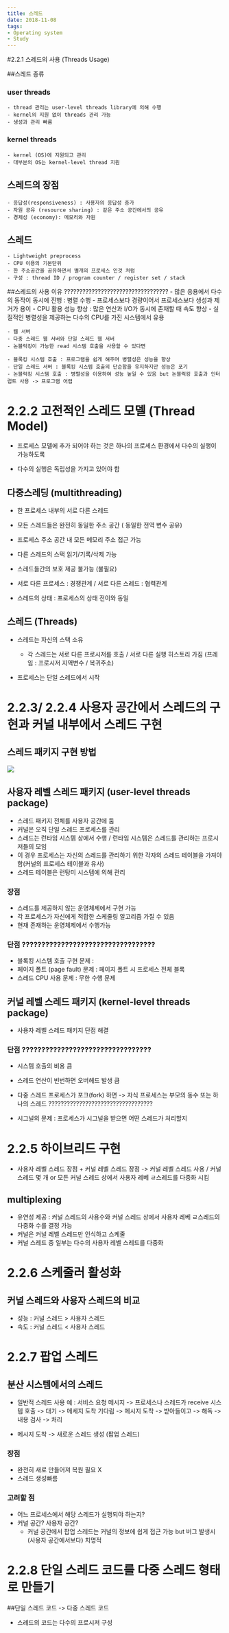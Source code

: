 ```yaml
---
title: 스레드
date: 2018-11-08
tags:
- Operating system
- Study
---
```


#2.2.1 스레드의 사용 (Threads Usage)

##스레드 종류

###  user threads
    - thread 관리는 user-level threads library에 의해 수행
    - kernel의 지원 없이 threads 관리 가능
    - 생성과 관리 빠름

### kernel threads
    - kernel (OS)에 지원되고 관리
    - 대부분의 OS는 kernel-level thread 지원

##  스레드의 장점
    - 응답성(responsiveness) : 사용자의 응답성 증가
    - 자원 공유 (resource sharing) : 같은 주소 공간에서의 공유
    - 경제성 (economy): 메모리와 자원

## 스레드
    - Lightweight preprocess
    - CPU 이용의 기본단위
    - 한 주소공간을 공유하면서 별개의 프로세스 인것 처럼
    - 구성 : thread ID / program counter / register set / stack

##스레드의 사용 이유   ??????????????????????????????????
    - 많은 응용에서 다수의 동작이 동시에 진행 : 병렬 수행
    - 프로세스보다 경량이어서 프로세스보다 생성과 제거가 용이
    - CPU 활용 성능 향상 : 많은 연산과 I/O가 동시에 존재할 때 속도 향상
    - 실질적인 병렬성을 제공하는 다수의 CPU를 가진 시스템에서 유용


    - 웹 서버
    - 다중 스레드 웹 서버와 단일 스레드 웹 서버
    - 논블럭킹이 가능한 read 시스템 호출을 사용할 수 있다면

    - 블록킹 시스템 호출 : 프로그램을 쉽게 해주며 병렬성은 성능을 향상
    - 단일 스레드 서버 : 블록킹 시스템 호출의 단순함을 유지하지만 성능은 포기
    - 논블럭킹 시스템 호출 : 병렬성을 이용하여 성능 높일 수 있음 but 논블럭킹 호출과 인터럽트 사용 -> 프로그램 어렵

# 2.2.2 고전적인 스레드 모델 (Thread Model)
  - 프로세스 모델에 추가 되어야 하는 것은 하나의 프로세스 환경에서 다수의 실행이 가능하도록

  - 다수의 실행은 독립성을 가지고 있어야 함

## 다중스레딩 (multithreading)
  - 한 프로세스 내부의 서로 다른 스레드
  - 모든 스레드들은 완전히 동일한 주소 공간 ( 동일한 전역 변수 공유)
  - 프로세스 주소 공간 내 모든 메모리 주소 접근 가능
  - 다른 스레드의 스택 읽기/기록/삭제 가능
  - 스레드들간의 보호 제공 불가능 (불필요)

  - 서로 다른 프로세스 : 경쟁관계 / 서로 다른 스레드 : 협력관계

  - 스레드의 상태 : 프로세스의 상태 전이와 동일

## 스레드 (Threads)
  - 스레드는 자신의 스택 소유
    - 각 스레드는 서로 다른 프로시저를 호출 / 서로 다른 실행 히스토리 가짐 (프레임 : 프로시저 지역변수 / 복귀주소)

  - 프로세스는 단일 스레드에서 시작

# 2.2.3/ 2.2.4 사용자 공간에서 스레드의 구현과 커널 내부에서 스레드 구현

## 스레드 패키지 구현 방법
![](http://cse.csusb.edu/tongyu/courses/cs460/images/process/user-thread.png)

## 사용자 레벨 스레드 패키지 (user-level threads package)
  - 스레드 패키지 전체를 사용자 공간에 둠
  - 커널은 오직 단일 스레드 프로세스를 관리
  - 스레드는 런타임 시스템 상에서 수행 / 런타임 시스템은 스레드를 관리하는 프로시저들의 모임
  - 이 경우 프로세스는 자신의 스레드를 관리하기 위한 각자의 스레드 테이블을 가져야함(커널의 프로세스 테이블과 유사)
  - 스레드 테이블은 런탕미 시스템에 의해 관리

### 장점
  - 스레드를 제공하지 않는 운영체제에서 구현 가능
  - 각 프로세스가 자신에게 적합한 스케줄링 알고리즘 가질 수 있음
  - 현재 존재하는 운영체제에서 수행가능

### 단점 ??????????????????????????????????
  - 블록킹 시스템 호출 구현 문제 :
  - 페이지 폴트 (page fault) 문제 : 페이지 폴트 시 프로세스 전체 블록
  - 스레드 CPU 사용 문제 : 무한 수행 문제

## 커널 레벨 스레드 패키지 (kernel-level threads package)
  - 사용자 레벨 스레드 패키지 단점 해결

### 단점 ?????????????????????????????????
  - 시스템 호출의 비용 큼
  - 스레드 연산이 빈번하면 오버헤드 발생 큼

  - 다중 스레드 프로세스가 포크(fork) 하면 -> 자식 프로세스는 부모의 동수 또는 하나의 스레드 ??????????????????????????????????
  - 시그널의 문제 : 프로세스가 시그널을 받으면 어떤 스레드가 처리할지

# 2.2.5 하이브리드 구현

  - 사용자 레벨 스레드 장점 + 커널 레벨 스레드 장점 -> 커널 레벨 스레드 사용 / 커널 스레드 몇 개 or 모든 커널 스레드 상에서 사용자 레베 ㄹ스레드를 다중화 시킴

## multiplexing
  - 유연성 제공 : 커널 스레드의 사용수와 커널 스레드 상에서 사용자 레베 ㄹ스레드의 다중화 수를 결정 가능
  - 커널은 커널 레벨 스레드만 인식하고 스케줄
  - 커널 스레드 중 일부는 다수의 사용자 레벨 스레드를 다중화

# 2.2.6 스케줄러 활성화

## 커널 스레드와 사용자 스레드의 비교
  - 성능 : 커널 스레드 > 사용자 스레드
  - 속도 : 커널 스레드 < 사용자 스레드

# 2.2.7 팝업 스레드

## 분산 시스템에서의 스레드

 - 일반적 스레드 사용 예 : 서비스 요청 메시지 -> 프로세스나 스레드가 receive 시스템 호출
                      -> 대기 -> 메세지 도착 기다림 -> 메시지 도착 -> 받아들이고 -> 해독 -> 내용 검사 -> 처리

 - 메시지 도착 -> 새로운 스레드 생성 (팝업 스레드)

### 장점
  - 완전히 새로 만들어져 복원 필요 X
  - 스레드 생성빠름

### 고려할 점
  - 어느 프로세스에서 해당 스레드가 실행되야 하는지?
  - 커널 공간? 사용자 공간?
    - 커널 공간에서 팝업 스레드는 커널의 정보에 쉽게 접근 가능 but 버그 발생시 (사용자 공간에서보다) 치명적

# 2.2.8 단일 스레드 코드를 다중 스레드 형태로 만들기

##단일 스레드 코드 -> 다중 스레드 코드
  - 스레드의 코드는 다수의 프로시저 구성
